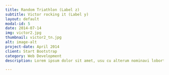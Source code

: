 ```yaml
---
title: Random Triathlon (Label z)
subtitle: Victor rocking it (Label y)
layout: default
modal-id: 5
date: 2014-07-14
img: victor2.jpg
thumbnail: victor2_tn.jpg
alt: image-alt
project-date: April 2014
client: Start Bootstrap
category: Web Development
description: Lorem ipsum dolor sit amet, usu cu alterum nominavi lobortis. At duo novum diceret. Tantas apeirian vix et, usu sanctus postulant inciderint ut, populo diceret necessitatibus in vim. Cu eum dicam feugiat noluisse.

---
```

